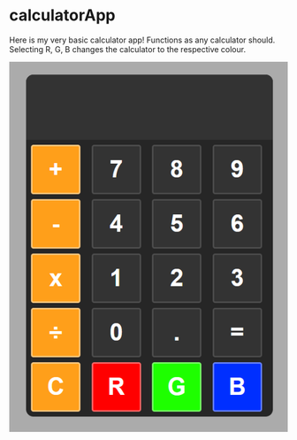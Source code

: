 # calculatorApp
 
Here is my very basic calculator app! Functions as any calculator should. Selecting R, G, B changes the calculator to the respective colour.

![calculator](calculator.png)
